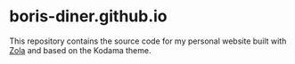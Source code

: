 # boris-diner.github.io
This repository contains the source code for my personal website built with [Zola](https://www.getzola.org/) and based on the Kodama theme. 
